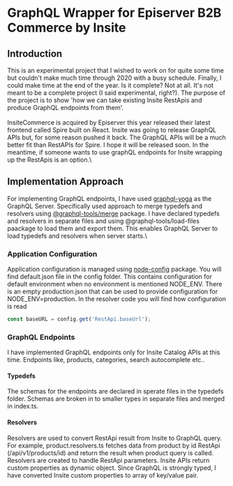 # GraphQL Wrapper for Episerver B2B Commerce by Insite

## Introduction
This is an experimental project that I wished to work on for quite some time but couldn't make much time through 2020 with a busy schedule. Finally, I could make time at the end of the year. Is it complete? Not at all. It's not meant to be a complete project (I said experimental, right?). The purpose of the project is to show 'how we can take existing Insite RestApis and produce GraphQL endpoints from them'.\
\
InsiteCommerce is acquired by Episerver this year released their latest frontend called Spire built on React. Insite was going to release GraphQL APIs but, for some reason pushed it back. The GraphQL APIs will be a much better fit than RestAPIs for Spire. I hope it will be released soon. In the meantime, if someone wants to use graphQL endpoints for Insite wrapping up the RestApis is an option.\

## Implementation Approach
For implementing GraphQL endpoints, I have used [graphql-yoga](https://github.com/prisma-labs/graphql-yoga) as the GraphQL Server. Specifically used approach to merge typedefs and resolvers using [@graphql-tools/merge](https://www.graphql-tools.com/docs/schema-merging) package. I have declared typedefs and resolvers in separate files and using @graphql-tools/load-files paackage to load them and export them. This enables GraphQL Server to load typedefs and resolvers when server starts.\
### Application Configuration
Application configuration is managed using [node-config](https://github.com/lorenwest/node-config) package. You will find default.json file in the config folder. This contains configuration for default environment when no environment is mentioned NODE_ENV. There is an empty production.json that can be used to provide configuration for NODE_ENV=production. In the resolver code you will find how configuration is read 
```javascript
const baseURL = config.get('RestApi.baseUrl');
```

### GraphQL Endpoints
I have implemented GraphQL endpoints only for Insite Catalog APIs at this time. Endpoints like, products, categories, search autocomplete etc..
#### Typedefs
The schemas for the endpoints are declared in sperate files in the typedefs folder. Schemas are broken in to smaller types in separate files and merged in index.ts. 
#### Resolvers
Resolvers are used to convert RestApi result from Insite to GraphQL query. For example, product.resolvers.ts fetches data from product by id RestApi (/api/v1/products/id) and return the result when product query is called. Resolvers are created to handle RestApi parameters. Insite APIs return custom properties as dynamic object. Since GraphQL is strongly typed, I have converted Insite custom properties to array of key/value pair.
